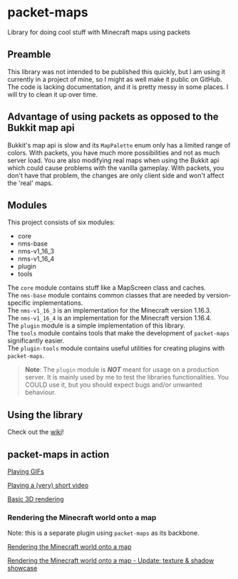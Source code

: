 # packet-maps

Library for doing cool stuff with Minecraft maps using packets

## Preamble

This library was not intended to be published this quickly, but I am using it currently in a project of mine, so I might as well make it public on
GitHub. The code is lacking documentation, and it is pretty messy in some places. I will try to clean it up over time.

## Advantage of using packets as opposed to the Bukkit map api

Bukkit's map api is slow and its `MapPalette` enum only has a limited range of colors. With packets, you have much more possibilities and not as much
server load. You are also modifying real maps when using the Bukkit api which could cause problems with the vanilla gameplay. With packets, you don't
have that problem, the changes are only client side and won't affect the 'real' maps.

## Modules

This project consists of six modules:

- core
- nms-base
- nms-v1_16_3
- nms-v1_16_4
- plugin
- tools

The `core` module contains stuff like a MapScreen class and caches.\
The `nms-base` module contains common classes that are needed by version-specific implementations.\
The `nms-v1_16_3` is an implementation for the Minecraft version 1.16.3.\
The `nms-v1_16_4` is an implementation for the Minecraft version 1.16.4.\
The `plugin` module is a simple implementation of this library.\
The `tools` module contains tools that make the development of `packet-maps` significantly easier.\
The `plugin-tools` module contains useful utilities for creating plugins with `packet-maps`.

> **Note**: The `plugin` module is ***NOT*** meant for usage on a production server. It is mainly used by me to test the libraries functionalities. You COULD use it, but you should expect bugs and/or unwanted behaviour.

## Using the library

Check out the [wiki](https://github.com/cerus/packet-maps/wiki)!

## packet-maps in action

[Playing GIFs](https://www.youtube.com/watch?v=tvmkfxCtFQc)

[Playing a (very) short video](https://www.youtube.com/watch?v=kwjzMHfWp38)

[Basic 3D rendering](https://www.youtube.com/watch?v=MSdLTMkaQ5Q)

### Rendering the Minecraft world onto a map

Note: this is a separate plugin using `packet-maps` as its backbone.

[Rendering the Minecraft world onto a map](https://www.youtube.com/watch?v=AsvD89DS_rI)

[Rendering the Minecraft world onto a map - Update: texture & shadow showcase](https://youtu.be/c1oOKlEkebI)